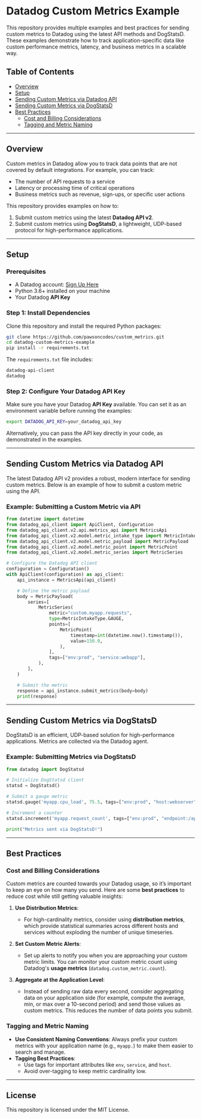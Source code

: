 
# Datadog Custom Metrics Example

This repository provides multiple examples and best practices for sending custom metrics to Datadog using the latest API methods and DogStatsD. These examples demonstrate how to track application-specific data like custom performance metrics, latency, and business metrics in a scalable way.

## Table of Contents
- [Overview](#overview)
- [Setup](#setup)
- [Sending Custom Metrics via Datadog API](#sending-custom-metrics-via-datadog-api)
- [Sending Custom Metrics via DogStatsD](#sending-custom-metrics-via-dogstatsd)
- [Best Practices](#best-practices)
  - [Cost and Billing Considerations](#cost-and-billing-considerations)
  - [Tagging and Metric Naming](#tagging-and-metric-naming)

---

## Overview

Custom metrics in Datadog allow you to track data points that are not covered by default integrations. For example, you can track:
- The number of API requests to a service
- Latency or processing time of critical operations
- Business metrics such as revenue, sign-ups, or specific user actions

This repository provides examples on how to:
1. Submit custom metrics using the latest **Datadog API v2**.
2. Submit custom metrics using **DogStatsD**, a lightweight, UDP-based protocol for high-performance applications.

---

## Setup

### Prerequisites
- A Datadog account: [Sign Up Here](https://www.datadoghq.com/)
- Python 3.6+ installed on your machine
- Your Datadog **API Key**

### Step 1: Install Dependencies

Clone this repository and install the required Python packages:

```bash
git clone https://github.com/pawsoncodes/custom_metrics.git
cd datadog-custom-metrics-example
pip install -r requirements.txt
```

The `requirements.txt` file includes:
```bash
datadog-api-client
datadog
```

### Step 2: Configure Your Datadog API Key

Make sure you have your Datadog **API Key** available. You can set it as an environment variable before running the examples:

```bash
export DATADOG_API_KEY=your_datadog_api_key
```

Alternatively, you can pass the API key directly in your code, as demonstrated in the examples.

---

## Sending Custom Metrics via Datadog API

The latest Datadog API v2 provides a robust, modern interface for sending custom metrics. Below is an example of how to submit a custom metric using the API.

### Example: Submitting a Custom Metric via API

```python
from datetime import datetime
from datadog_api_client import ApiClient, Configuration
from datadog_api_client.v2.api.metrics_api import MetricsApi
from datadog_api_client.v2.model.metric_intake_type import MetricIntakeType
from datadog_api_client.v2.model.metric_payload import MetricPayload
from datadog_api_client.v2.model.metric_point import MetricPoint
from datadog_api_client.v2.model.metric_series import MetricSeries

# Configure the Datadog API client
configuration = Configuration()
with ApiClient(configuration) as api_client:
    api_instance = MetricsApi(api_client)

    # Define the metric payload
    body = MetricPayload(
        series=[
            MetricSeries(
                metric="custom.myapp.requests",
                type=MetricIntakeType.GAUGE,
                points=[
                    MetricPoint(
                        timestamp=int(datetime.now().timestamp()),
                        value=150.0,
                    ),
                ],
                tags=["env:prod", "service:webapp"],
            ),
        ],
    )

    # Submit the metric
    response = api_instance.submit_metrics(body=body)
    print(response)
```
---

## Sending Custom Metrics via DogStatsD

DogStatsD is an efficient, UDP-based solution for high-performance applications. Metrics are collected via the Datadog agent. 

### Example: Submitting Metrics via DogStatsD

```python
from datadog import DogStatsd

# Initialize DogStatsd client
statsd = DogStatsd()

# Submit a gauge metric
statsd.gauge('myapp.cpu_load', 75.5, tags=["env:prod", "host:webserver"])

# Increment a counter
statsd.increment('myapp.request_count', tags=["env:prod", "endpoint:/api"])

print("Metrics sent via DogStatsD!")
```

---

## Best Practices

### Cost and Billing Considerations

Custom metrics are counted towards your Datadog usage, so it’s important to keep an eye on how many you send. Here are some **best practices** to reduce cost while still getting valuable insights:

1. **Use Distribution Metrics**:
   - For high-cardinality metrics, consider using **distribution metrics**, which provide statistical summaries across different hosts and services without exploding the number of unique timeseries.
   
2. **Set Custom Metric Alerts**:
   - Set up alerts to notify you when you are approaching your custom metric limits. You can monitor your custom metric count using Datadog's **usage metrics** (`datadog.custom_metric.count`).
   
3. **Aggregate at the Application Level**:
   - Instead of sending raw data every second, consider aggregating data on your application side (for example, compute the average, min, or max over a 10-second period) and send those values as custom metrics. This reduces the number of data points you submit.

### Tagging and Metric Naming

- **Use Consistent Naming Conventions**: Always prefix your custom metrics with your application name (e.g., `myapp.`) to make them easier to search and manage.
- **Tagging Best Practices**:
  - Use tags for important attributes like `env`, `service`, and `host`.
  - Avoid over-tagging to keep metric cardinality low.

---

## License

This repository is licensed under the MIT License.
